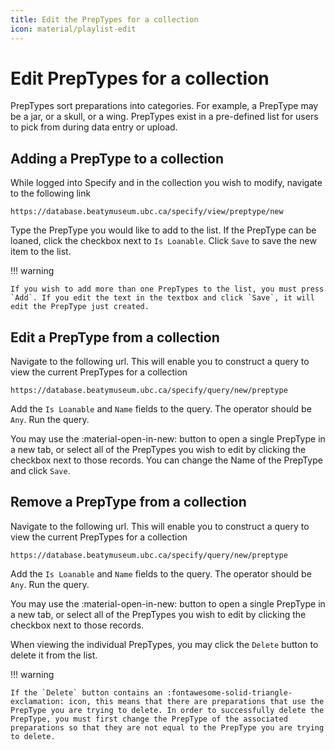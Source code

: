```yaml
---
title: Edit the PrepTypes for a collection
icon: material/playlist-edit
---
```


# Edit PrepTypes for a collection

PrepTypes sort preparations into categories. For example, a PrepType may be a jar, or a skull, or a wing. PrepTypes exist in a pre-defined list for users to pick from during data entry or upload.

## Adding a PrepType to a collection

While logged into Specify and in the collection you wish to modify, navigate to the following link

```
https://database.beatymuseum.ubc.ca/specify/view/preptype/new
```

Type the PrepType you would like to add to the list. If the PrepType can be loaned, click the checkbox next to `Is Loanable`. Click `Save` to save the new item to the list.

!!! warning

    If you wish to add more than one PrepTypes to the list, you must press `Add`. If you edit the text in the textbox and click `Save`, it will edit the PrepType just created.

## Edit a PrepType from a collection

Navigate to the following url. This will enable you to construct a query to view the current PrepTypes for a collection

```
https://database.beatymuseum.ubc.ca/specify/query/new/preptype
```

Add the `Is Loanable` and `Name` fields to the query. The operator should be `Any`. Run the query.

You may use the :material-open-in-new: button to open a single PrepType in a new tab, or select all of the PrepTypes you wish to edit by clicking the checkbox next to those records. You can change the Name of the PrepType and click `Save`. 


## Remove a PrepType from a collection

Navigate to the following url. This will enable you to construct a query to view the current PrepTypes for a collection

```
https://database.beatymuseum.ubc.ca/specify/query/new/preptype
```

Add the `Is Loanable` and `Name` fields to the query. The operator should be `Any`. Run the query.

You may use the :material-open-in-new: button to open a single PrepType in a new tab, or select all of the PrepTypes you wish to edit by clicking the checkbox next to those records.

When viewing the individual PrepTypes, you may click the `Delete` button to delete it from the list.

!!! warning

    If the `Delete` button contains an :fontawesome-solid-triangle-exclamation: icon, this means that there are preparations that use the PrepType you are trying to delete. In order to successfully delete the PrepType, you must first change the PrepType of the associated preparations so that they are not equal to the PrepType you are trying to delete.



